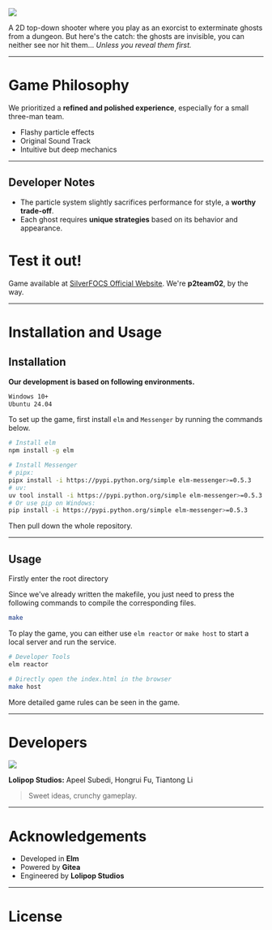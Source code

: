 ![](/assets/lolipop/ghostbust_hotline.png)

A 2D top-down shooter where you play as an exorcist to exterminate ghosts from a dungeon. But here's the catch: the ghosts are invisible, you can neither see nor hit them... _Unless you reveal them first._

---

# Game Philosophy

We prioritized a **refined and polished experience**, especially for a small three-man team.

- Flashy particle effects
- Original Sound Track
- Intuitive but deep mechanics

---

## Developer Notes

- The particle system slightly sacrifices performance for style, a **worthy trade-off**.
- Each ghost requires **unique strategies** based on its behavior and appearance.

# Test it out!

Game available at [SilverFOCS Official Website](https://focs.ji.sjtu.edu.cn/silverfocs/project/2025/p2). We're **p2team02**, by the way.

---

# Installation and Usage

## Installation

**Our development is based on following environments.**

```tex
Windows 10+
Ubuntu 24.04
```

To set up the game, first install `elm` and `Messenger` by running the commands below.

```bash
# Install elm
npm install -g elm

# Install Messenger
# pipx:
pipx install -i https://pypi.python.org/simple elm-messenger>=0.5.3
# uv:
uv tool install -i https://pypi.python.org/simple elm-messenger>=0.5.3
# Or use pip on Windows:
pip install -i https://pypi.python.org/simple elm-messenger>=0.5.3
```

Then pull down the whole repository.

---

## Usage

Firstly enter the root directory

Since we've already written the makefile, you just need to press the following commands to compile the corresponding files.

```bash
make
```

To play the game, you can either use `elm reactor` or `make host` to start a local server and run the service.

```bash
# Developer Tools
elm reactor

# Directly open the index.html in the browser
make host
```

More detailed game rules can be seen in the game.

---

# Developers

![](/assets/lolipop/lolipopstudios.png)

**Lolipop Studios:** Apeel Subedi, Hongrui Fu, Tiantong Li

> Sweet ideas, crunchy gameplay.

---

# Acknowledgements

- Developed in **Elm**
- Powered by **Gitea**
- Engineered by **Lolipop Studios**

---

# License

<!-- Read https://www.makeareadme.com/ and update this file accordingly. -->
